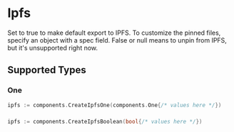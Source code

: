 # Ipfs

Set to true to make default export to IPFS. To customize the
pinned files, specify an object with a spec field. False or null
means to unpin from IPFS, but it's unsupported right now.



## Supported Types

### One

```go
ipfs := components.CreateIpfsOne(components.One{/* values here */})
```

### 

```go
ipfs := components.CreateIpfsBoolean(bool{/* values here */})
```

